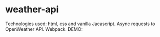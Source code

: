 # weather-api

Technologies used: html, css and vanilla Jacascript. Async requests to OpenWeather API. Webpack.
DEMO: 
